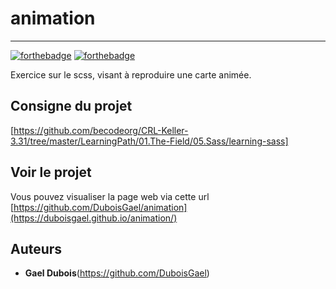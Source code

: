 # animation

<hr>

[![forthebadge](https://forthebadge.com/images/badges/uses-html.svg)](https://forthebadge.com)
[![forthebadge](https://forthebadge.com/images/badges/uses-css.svg)](https://forthebadge.com)



Exercice sur le scss, visant à reproduire une carte animée.


## Consigne du projet

[https://github.com/becodeorg/CRL-Keller-3.31/tree/master/LearningPath/01.The-Field/05.Sass/learning-sass]

## Voir le projet

Vous pouvez visualiser la page web via cette url [https://github.com/DuboisGael/animation](https://duboisgael.github.io/animation/)


## Auteurs
* **Gael Dubois**(https://github.com/DuboisGael)
